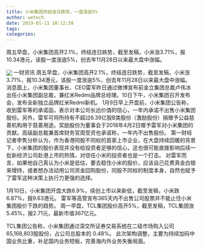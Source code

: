 ```yaml
---
title: 小米集团终结连日跌势，一度涨逾5%
author: wetech
date: 2019-01-11 10:12:58
tags: 
categories: 
---
```

周五早盘，小米集团高开2.1%，终结连日跌势，截至发稿，小米涨3.71%，报10.34港元，该股一度涨逾5%，创去年11月28日以来最大盘中涨幅。
<!-- more -->
<img align="center" border="0" src="https://imgcdn.yicai.com/uppics/images/2019/01/4087fb62e39ec46c4f570db59a7f8dfe.jpg" />
一财资讯
周五早盘，小米集团高开2.1%，终结连日跌势，截至发稿，小米涨3.71%，报10.34港元，该股一度涨逾5%，创去年11月28日以来最大盘中涨幅。
消息面上，小米集团董事长、CEO雷军昨日通过微博宣布前金立集团总裁卢伟冰出任小米集团副总裁，兼红米Redmi品牌总经理。10日下午，小米集团召开发布会，发布全新独立品牌红米Redmi新机。
1月9日早上开盘前，小米集团公告称，收到雷军等的承诺函，表示对本公司长远价值的信心，一年内承诺不出售小米集团股份。另外，雷军可将所持有不超过6.39亿股B类股份（激励股份）捐赠予公益慈善机构用于慈善用途。奖励股份为董事会于2018年4月2日赠予雷军对小米集团的贡献。高级副总裁兼首席财务官周受资也承诺称，一年内不出售股份。
第一财经记者李隽分析认为，作为香港同股不同权的首家上市企业，在大盘持续回暖的背景下，小米集团的股价表现并没有给投资者足够的信心，这也很可能直接影响后续一批新经济公司赴港上市的热情，对信任小米的投资者也是一个打击。
对雷军而言，如果他自己真认为小米是低估，要去稳住小米的股价，应该自己花费真金白银来增持，或者想办法动用公司资金回购股份，同股不同权的制度本身，自然也赋予了雷军这种决策上执行力更强的选择。
 
 
1月10日，小米集团开盘大跌6.9%，续创上市以来新低，截至发稿，小米跌6.87%，报9.63港元。
雷军等高管宣布365天内不出售公司股票并不能止住小米集团股价下跌的趋势。
周一早盘，TCL集团股价高开5%，截至发稿，TCL集团涨5.45%，报2.71元，最新市值367亿元。
TCL集团公告称，小米集团通过深交所证券交易系统在二级市场购入公司65,168,803股股份，占公司总股本的 0.48%。
此次架构调整，主要为持续加码中国业务比重，补足国内业务短板，完善海内外业务失衡局面。
